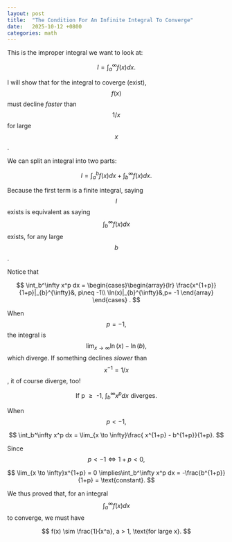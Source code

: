 ```yaml
---
layout: post
title:  "The Condition For An Infinite Integral To Converge"
date:   2025-10-12 +0800
categories: math
---
```


This is the improper integral we want to look at:

$$
I = \int_a^\infty f(x) dx.
$$

I will show that for the integral to coverge (exist), $$f(x)$$ must decline *faster* than $$1/x$$ for large $$x$$.

We can split an integral into two parts:

$$
I = \int_a^b f(x) dx + \int_b^\infty f(x) dx.
$$

Because the first term is a finite integral, saying $$I$$ exists is equivalent as saying $$\int_b^\infty f(x) dx$$ exists, for any large $$b$$.

Notice that

$$
\int_b^\infty x^p dx =
\begin{cases}\begin{array}{lr}
\frac{x^{1+p}}{1+p}|_{b}^{\infty}&, p\neq -1\\
\ln(x)|_{b}^{\infty}&,p= -1
\end{array}
\end{cases}
.
$$

When $$p = -1,$$ the integral is $$\lim_{x \to \infty} \ln(x) - \ln(b),$$ which diverge.
If something declines *slower* than $$x^{-1}=1/x$$, it of course diverge, too!

$$
\text{If p $\geq$ -1, }
\int_b^\infty x^p dx \,\, \text{diverges}.
$$

When $$p<-1,$$

$$
\int_b^\infty x^p dx = \lim_{x \to \infty}\frac{ x^{1+p} - b^{1+p}}{1+p}.
$$

Since $$p<-1 \Leftrightarrow 1 + p < 0,$$

$$
\lim_{x \to \infty}x^{1+p} = 0 \implies\int_b^\infty x^p dx = -\frac{b^{1+p}}{1+p} = \text{constant}.
$$

We thus proved that, for an integral $$\int_a^\infty f(x) dx$$ to converge, we must have

$$
f(x) \sim \frac{1}{x^a}, a > 1, \text{for large x}.
$$